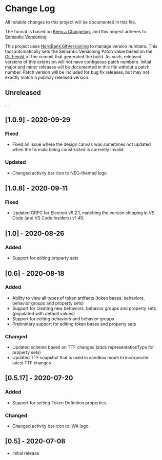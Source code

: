 # Change Log

All notable changes to this project will be documented in this file.

The format is based on [Keep a Changelog](https://keepachangelog.com/en/1.0.0/),
and this project adheres to [Semantic Versioning](https://semver.org/spec/v2.0.0.html).

This project uses [NerdBank.GitVersioning](https://github.com/AArnott/Nerdbank.GitVersioning)
to manage version numbers. This tool automatically sets the Semantic Versioning Patch
value based on the [Git height](https://github.com/AArnott/Nerdbank.GitVersioning#what-is-git-height)
of the commit that generated the build. As such, released versions of this extension
will not have contiguous patch numbers. Initial major and minor releases will be documented
in this file without a patch number. Patch version will be included for bug fix releases, but
may not exactly match a publicly released version.

## Unreleased

...

## [1.0.9] - 2020-09-29

### Fixed

- Fixed an issue where the design canvas was sometimes not updated when the formula being 
  constructed is currently invalid.

### Updated 

- Changed activity bar icon to NEO-themed logo

## [1.0.8] - 2020-09-11

### Fixed

- Updated GRPC for Electron v9.2.1, matching the version shipping in VS Code (and VS Code Insiders) v1.49.

## [1.0] - 2020-08-26

### Added

- Support for editing property sets

## [0.6] - 2020-08-18

### Added

- Ability to view all types of token artifacts (token bases, behaviors, behavior groups and property sets)
- Support for creating new behaviors, behavior groups and property sets (populated with default values)
- Support for editing behaviors and behavior groups
- Preliminary support for editing token bases and property sets

### Changed

- Updated schema based on TTF changes (adds representationType for property sets)
- Updated TTF snapshot that is used in sandbox mode to incorporate latest TTF changes

## [0.5.17] - 2020-07-20

### Added

- Support for setting Token Definition properties.

### Changed

- Changed activity bar icon to IWA logo

## [0.5] - 2020-07-08

- Initial release
